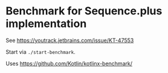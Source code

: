 # Benchmark for Sequence.plus implementation

See https://youtrack.jetbrains.com/issue/KT-47553

Start via `./start-benchmark`.

Uses https://github.com/Kotlin/kotlinx-benchmark/